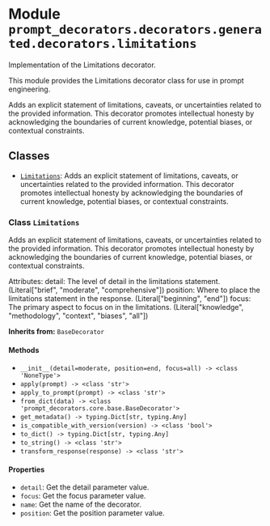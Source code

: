 # Module `prompt_decorators.decorators.generated.decorators.limitations`

Implementation of the Limitations decorator.

This module provides the Limitations decorator class for use in prompt engineering.

Adds an explicit statement of limitations, caveats, or uncertainties related to the provided information. This decorator promotes intellectual honesty by acknowledging the boundaries of current knowledge, potential biases, or contextual constraints.

## Classes

- [`Limitations`](#class-limitations): Adds an explicit statement of limitations, caveats, or uncertainties related to the provided information. This decorator promotes intellectual honesty by acknowledging the boundaries of current knowledge, potential biases, or contextual constraints.

### Class `Limitations`

Adds an explicit statement of limitations, caveats, or uncertainties related to the provided information. This decorator promotes intellectual honesty by acknowledging the boundaries of current knowledge, potential biases, or contextual constraints.

Attributes:
    detail: The level of detail in the limitations statement. (Literal["brief", "moderate", "comprehensive"])
    position: Where to place the limitations statement in the response. (Literal["beginning", "end"])
    focus: The primary aspect to focus on in the limitations. (Literal["knowledge", "methodology", "context", "biases", "all"])

**Inherits from:** `BaseDecorator`

#### Methods

- `__init__(detail=moderate, position=end, focus=all) -> <class 'NoneType'>`
- `apply(prompt) -> <class 'str'>`
- `apply_to_prompt(prompt) -> <class 'str'>`
- `from_dict(data) -> <class 'prompt_decorators.core.base.BaseDecorator'>`
- `get_metadata() -> typing.Dict[str, typing.Any]`
- `is_compatible_with_version(version) -> <class 'bool'>`
- `to_dict() -> typing.Dict[str, typing.Any]`
- `to_string() -> <class 'str'>`
- `transform_response(response) -> <class 'str'>`
#### Properties

- `detail`: Get the detail parameter value.
- `focus`: Get the focus parameter value.
- `name`: Get the name of the decorator.
- `position`: Get the position parameter value.

